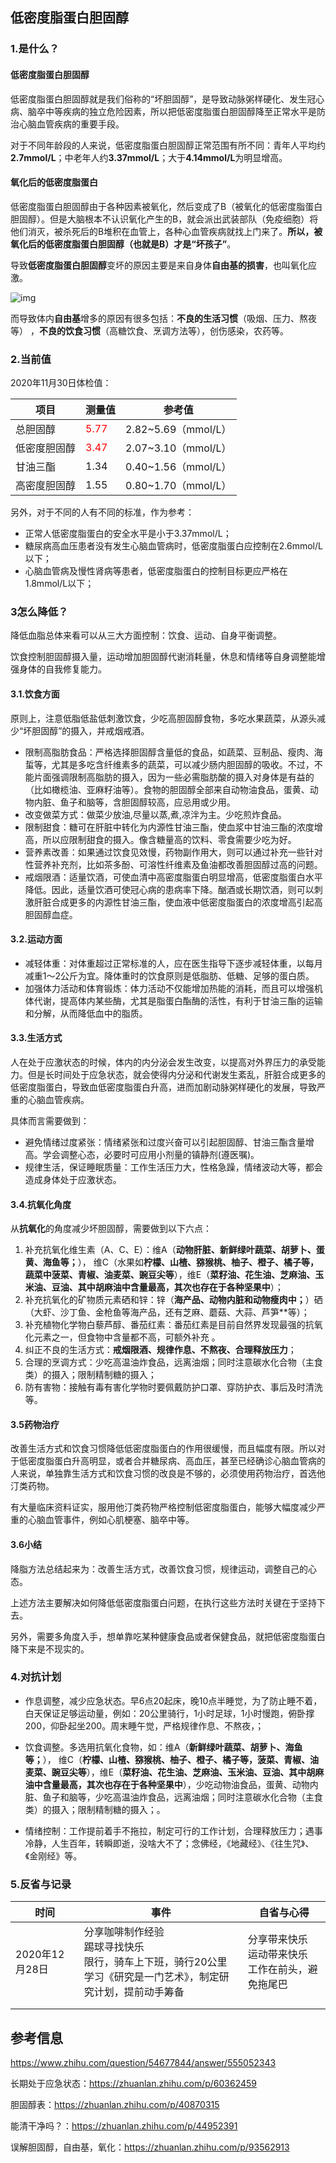 ## 低密度脂蛋白胆固醇

### 1.是什么？

#### 低密度脂蛋白胆固醇

低密度脂蛋白胆固醇就是我们俗称的“坏胆固醇”，是导致动脉粥样硬化、发生冠心病、脑卒中等疾病的独立危险因素，所以把低密度脂蛋白胆固醇降至正常水平是防治心脑血管疾病的重要手段。

对于不同年龄段的人来说，低密度脂蛋白胆固醇正常范围有所不同：青年人平均约**2.7mmol/L**；中老年人约**3.37mmol/L**；大于**4.14mmol/L**为明显增高。



#### 氧化后的低密度脂蛋白

低密度脂蛋白胆固醇由于各种因素被氧化，然后变成了B（被氧化的低密度脂蛋白胆固醇）。但是大脑根本不认识氧化产生的B，就会派出武装部队（免疫细胞）将他们消灭，被杀死后的B堆积在血管上，各种心血管疾病就找上门来了。**所以，被氧化后的低密度脂蛋白胆固醇（也就是B）才是“坏孩子”**。

导致**低密度脂蛋白胆固醇**变坏的原因主要是来自身体**自由基的损害**，也叫氧化应激。

![img](https://pic4.zhimg.com/80/v2-b68f3e8e5394b53d876164f06c17ea77_1440w.jpg)

而导致体内**自由基**增多的原因有很多包括：**不良的生活习惯**（吸烟、压力、熬夜等） ，**不良的饮食习惯**（高糖饮食、烹调方法等），创伤感染，农药等。





### 2.当前值

2020年11月30日体检值：

| 项目         | 测量值                      | 参考值              |
| ------------ | --------------------------- | ------------------- |
| 总胆固醇     | <font color=red>5.77</font> | 2.82~5.69（mmol/L） |
| 低密度胆固醇 | <font color=red>3.47</font> | 2.07~3.10（mmol/L） |
| 甘油三酯     | 1.34                        | 0.40~1.56（mmol/L） |
| 高密度胆固醇 | 1.55                        | 0.80~1.70（mmol/L） |

另外，对于不同的人有不同的标准，作为参考：

- 正常人低密度脂蛋白的安全水平是小于3.37mmol/L；
- 糖尿病高血压患者没有发生心脑血管病时，低密度脂蛋白应控制在2.6mmol/L以下；
- 心脑血管病及慢性肾病等患者，低密度脂蛋白的控制目标更应严格在1.8mmol/L以下；



### 3怎么降低？

降低血脂总体来看可以从三大方面控制：饮食、运动、自身平衡调整。

饮食控制胆固醇摄入量，运动增加胆固醇代谢消耗量，休息和情绪等自身调整能增强身体的自我修复能力。

#### 3.1.饮食方面

原则上，注意低脂低盐低刺激饮食，少吃高胆固醇食物，多吃水果蔬菜，从源头减少“坏胆固醇”的摄入，并戒烟戒酒。

- 限制高脂肪食品：严格选择胆固醇含量低的食品，如蔬菜、豆制品、瘦肉、海蜇等，尤其是多吃含纤维素多的蔬菜，可以减少肠内胆固醇的吸收。不过，不能片面强调限制高脂肪的摄入，因为一些必需脂肪酸的摄入对身体是有益的（比如橄榄油、亚麻籽油等）。食物的胆固醇全部来自动物油食品，蛋黄、动物内脏、鱼子和脑等，含胆固醇较高，应忌用或少用。
- 改变做菜方式：做菜少放油,尽量以蒸,煮,凉泮为主。少吃煎炸食品。
- 限制甜食：糖可在肝脏中转化为内源性甘油三酯，使血浆中甘油三酯的浓度增高，所以应限制甜食的摄入。像含糖量高的饮料、零食需要少吃为好。
- 营养素改善：如果通过饮食见效慢，药物副作用大，则可以通过补充一些针对性营养补充剂，比如茶多酚、可溶性纤维素及鱼油都改善胆固醇过高的问题。
- 戒烟限酒：适量饮酒，可使血清中高密度脂蛋白明显增高，低密度脂蛋白水平降低。因此，适量饮酒可使冠心病的患病率下降。酗酒或长期饮酒，则可以刺激肝脏合成更多的内源性甘油三酯，使血液中低密度脂蛋白的浓度增高引起高胆固醇血症。



#### 3.2.运动方面

- 减轻体重：对体重超过正常标准的人，应在医生指导下逐步减轻体重，以每月减重1～2公斤为宜。降体重时的饮食原则是低脂肪、低糖、足够的蛋白质。
- 加强体力活动和体育锻炼：体力活动不仅能增加热能的消耗，而且可以增强机体代谢，提高体内某些酶，尤其是脂蛋白酯酶的活性，有利于甘油三酯的运输和分解，从而降低血中的脂质。





#### 3.3.生活方式

人在处于应激状态的时候，体内的内分泌会发生改变，以提高对外界压力的承受能力。但是长时间处于应急状态，就会使得内分泌和代谢发生紊乱，肝脏合成更多的低密度脂蛋白，导致血低密度脂蛋白升高，进而加剧动脉粥样硬化的发展，导致严重的心脑血管疾病。

具体而言需要做到：

- 避免情绪过度紧张：情绪紧张和过度兴奋可以引起胆固醇、甘油三酯含量增高。学会调整心态，必要时可应用小剂量的镇静剂(遵医嘱)。
- 规律生活，保证睡眠质量：工作生活压力大，性格急躁，情绪波动大等，都会造成身体处于应激状态。



#### 3.4.抗氧化角度

从**抗氧化**的角度减少坏胆固醇，需要做到以下六点：

1. 补充抗氧化维生素（A、C、E）：维A（**动物肝脏、新鲜绿叶蔬菜、胡萝卜、蛋黄、海鱼等；**）， 维C（水果如**柠檬、山楂、猕猴桃、柚子、橙子、橘子等，蔬菜中菠菜、青椒、油麦菜、豌豆尖等**），维E（**菜籽油、花生油、芝麻油、玉米油、豆油、其中胡麻油中含量最高，其次也存在于各种坚果中**）；
2. 补充抗氧化的矿物质元素硒和锌：锌（**海产品、动物内脏和动物瘦肉中；**）硒（大虾、沙丁鱼、金枪鱼等海产品，还有芝麻、蘑菇、大蒜、芦笋**等）；
3. 补充植物化学物白藜芦醇、番茄红素：番茄红素是目前自然界发现最强的抗氧化元素之一，但食物中含量都不高，可额外补充 。
4. 纠正不良的生活方式：**戒烟限酒、规律作息、不熬夜、合理释放压力**；
5. 合理的烹调方式：少吃高温油炸食品，远离油烟；同时注意碳水化合物（主食类）的摄入；限制精制糖的摄入；
6. 防有害物：接触有毒有害化学物时要佩戴防护口罩、穿防护衣、事后及时清洗等。



#### 3.5药物治疗

改善生活方式和饮食习惯降低低密度脂蛋白的作用很缓慢，而且幅度有限。所以对于低密度脂蛋白升高明显，或者合并糖尿病、高血压，甚至已经确诊心脑血管病的人来说，单独靠生活方式和饮食习惯的改良是不够的，必须使用药物治疗，首选他汀类药物。

有大量临床资料证实，服用他汀类药物严格控制低密度脂蛋白，能够大幅度减少严重的心脑血管事件，例如心肌梗塞、脑卒中等。



#### 3.6小结

降脂方法总结起来为：改善生活方式，改善饮食习惯，规律运动，调整自己的心态。

上述方法主要解决如何降低低密度脂蛋白问题，在执行这些方法时关键在于坚持下去。

另外，需要多角度入手，想单靠吃某种健康食品或者保健食品，就把低密度脂蛋白降下来是不现实的。



### 4.对抗计划

- 作息调整，减少应急状态。早6点20起床，晚10点半睡觉，为了防止睡不着，白天保证足够运动量，例如：20公里骑行，1小时足球，1小时慢跑，俯卧撑200，仰卧起坐200。周末睡午觉，严格规律作息、不熬夜，；
- 饮食调整。多选用抗氧化食物，如：维A（**新鲜绿叶蔬菜、胡萝卜、海鱼等；**）， 维C（**柠檬、山楂、猕猴桃、柚子、橙子、橘子等，菠菜、青椒、油麦菜、豌豆尖等**），维E（**菜籽油、花生油、芝麻油、玉米油、豆油、其中胡麻油中含量最高，其次也存在于各种坚果中**），少吃动物油食品，蛋黄、动物内脏、鱼子和脑等，少吃高温油炸食品，远离油烟；同时注意碳水化合物（主食类）的摄入；限制精制糖的摄入；。

- 情绪控制：工作提前着手不拖拉，制定可行的工作计划，合理释放压力；遇事冷静，人生百年，转瞬即逝，没啥大不了；念佛经，《地藏经》、《往生咒》、《金刚经》等。



### 5.反省与记录

| 时间           | 事件                                                         | 自省与心得                                             |
| -------------- | ------------------------------------------------------------ | ------------------------------------------------------ |
| 2020年12月28日 | 分享咖啡制作经验<br>踢球寻找快乐<br>限行，骑车上下班，骑行20公里<br>学习《研究是一门艺术》，制定研究计划，提前动手筹备 | 分享带来快乐<br>运动带来快乐<br>工作在前头，避免拖尾巴 |
|                |                                                              |                                                        |
|                |                                                              |                                                        |



## 参考信息



https://www.zhihu.com/question/54677844/answer/555052343

长期处于应急状态：https://zhuanlan.zhihu.com/p/60362459

胆固醇表：https://zhuanlan.zhihu.com/p/40870315

能清干净吗？：https://zhuanlan.zhihu.com/p/44952391

误解胆固醇，自由基，氧化：https://zhuanlan.zhihu.com/p/93562913



